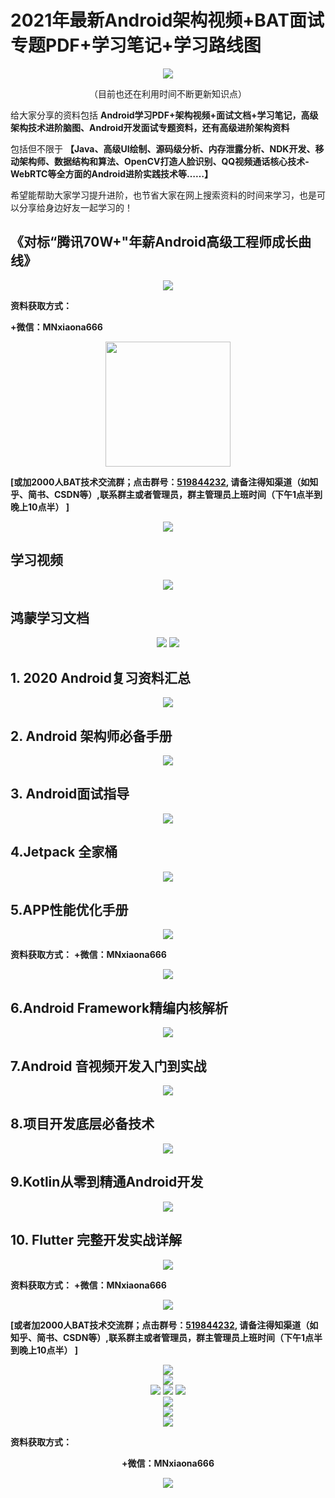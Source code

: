 # 2021年最新Android架构视频+BAT面试专题PDF+学习笔记+学习路线图

<div align=center>
<img src="https://images.gitee.com/uploads/images/2020/0903/145637_c1c45e98_8014590.png">
</div>

<p align = center>（目前也还在利用时间不断更新知识点）</p>

给大家分享的资料包括 **Android学习PDF+架构视频+面试文档+学习笔记，高级架构技术进阶脑图、Android开发面试专题资料，还有高级进阶架构资料** 

包括但不限于 **【Java、高级UI绘制、源码级分析、内存泄露分析、NDK开发、移动架构师、数据结构和算法、OpenCV打造人脸识别、QQ视频通话核心技术-WebRTC等全方面的Android进阶实践技术等……】** 

希望能帮助大家学习提升进阶，也节省大家在网上搜索资料的时间来学习，也是可以分享给身边好友一起学习的！

## 《对标“腾讯70W+"年薪Android高级工程师成长曲线》

<div  align = center>
<img src="https://user-images.githubusercontent.com/68420976/120893785-9d5c9480-c647-11eb-88e5-3e16cc2a5816.png">
</div>

**资料获取方式：**

**+微信：MNxiaona666**
<div  align = center>
 <img src="https://user-images.githubusercontent.com/68420976/120615212-a0f6ec80-c48a-11eb-9b2f-9aab3d7782a6.png" width=200px>
</div>

**[或加2000人BAT技术交流群；点击群号：[519844232](https://jq.qq.com/?_wv=1027&k=PfQYLFmn), 请备注得知渠道（如知乎、简书、CSDN等）,联系群主或者管理员，群主管理员上班时间（下午1点半到晚上10点半） ]** 

<div  align = center>
<img src="https://user-images.githubusercontent.com/68420976/120616838-24650d80-c48c-11eb-932c-1619605ccf80.png">
</div>


## 学习视频

<div  align = center>
<img src="https://images.gitee.com/uploads/images/2020/0903/150257_bf2e62a3_8014590.png">
</div>


## 鸿蒙学习文档

<div  align = center>
<img src="https://user-images.githubusercontent.com/68420976/121311433-ffaee100-c936-11eb-9656-0ce4dcf81407.png">
<img src="https://user-images.githubusercontent.com/68420976/121311639-2f5de900-c937-11eb-9188-82e648b0c065.png">
</div>

## 1. 2020 Android复习资料汇总

<div  align = center>
<img src="https://images.gitee.com/uploads/images/2020/0903/153630_d45f34d5_8014590.png">
</div>

## 2. Android 架构师必备手册

<div  align = center>
<img src="https://user-images.githubusercontent.com/68420976/129313140-f8facc69-12e4-476d-83ec-ab18058c3501.png">
</div>

## 3. Android面试指导

<div  align = center>
<img src="https://images.gitee.com/uploads/images/2020/0903/151634_cba5a294_8014590.png">
</div>

## 4.Jetpack 全家桶

<div  align = center>
<img src="https://user-images.githubusercontent.com/68420976/129313318-557bd806-63d7-4209-b8f0-7555d6477d52.png">
</div>

## 5.APP性能优化手册
<div  align = center>
<img src="https://user-images.githubusercontent.com/68420976/129313477-a4477702-ad6b-45aa-8fc1-f88c62bedb83.png">
</div>

 **资料获取方式：**
**+微信：MNxiaona666**
<div  align = center>
 <img src="https://user-images.githubusercontent.com/68420976/120615212-a0f6ec80-c48a-11eb-9b2f-9aab3d7782a6.png">
</div> 

## 6.Android Framework精编内核解析

<div  align = center>
<img src="https://user-images.githubusercontent.com/68420976/129313665-62574c06-330b-4ebf-8698-4b5eb60e2418.png">
</div>

## 7.Android 音视频开发入门到实战
<div  align = center>
<img src="https://user-images.githubusercontent.com/68420976/129316102-454a62fb-65d7-4002-8d41-7153e692cd10.png">
</div>

## 8.项目开发底层必备技术
<div  align = center>
<img src="https://user-images.githubusercontent.com/68420976/129314822-c33d65ee-2ef3-4159-9da4-bdb0fbf388ce.png">
</div>

## 9.Kotlin从零到精通Android开发
<div  align = center>
<img src="https://user-images.githubusercontent.com/68420976/129314968-a393818f-f13e-4646-ac18-f229fb0e6d43.png">
</div>

## 10. Flutter 完整开发实战详解
<div  align = center>
<img src="https://user-images.githubusercontent.com/68420976/129315708-3f098221-7b14-4761-a5d2-4c1fa53b7544.png">
</div>

 **资料获取方式：**
**+微信：MNxiaona666**
<div  align = center>
 <img src="https://user-images.githubusercontent.com/68420976/120615212-a0f6ec80-c48a-11eb-9b2f-9aab3d7782a6.png">
</div> 
 
**[或者加2000人BAT技术交流群；点击群号：[519844232](https://jq.qq.com/?_wv=1027&k=PfQYLFmn), 请备注得知渠道（如知乎、简书、CSDN等）,联系群主或者管理员，群主管理员上班时间（下午1点半到晚上10点半） ]** 

<div  align = center>
<img src="https://user-images.githubusercontent.com/68420976/120616838-24650d80-c48c-11eb-932c-1619605ccf80.png">
</div>

<div  align = center>
<img src="https://images.gitee.com/uploads/images/2020/0903/152929_bb135112_8014590.png">
</div>

<div  align = center>
<img src="https://images.gitee.com/uploads/images/2020/0903/152958_25726b87_8014590.png">
<img src="https://upload-images.jianshu.io/upload_images/16810022-480134fc915f32cb.png?imageMogr2/auto-orient/strip|imageView2/2/w/860/format/webp">
<img src="https://upload-images.jianshu.io/upload_images/16810022-907aae3b0f8dbe4d.png?imageMogr2/auto-orient/strip|imageView2/2/format/webp">
</div>
<div  align = center>
<img src="https://images.gitee.com/uploads/images/2020/0903/153005_d0ccc35c_8014590.png">
</div>

<div  align = center>
<img src="https://images.gitee.com/uploads/images/2020/0903/153034_2e628117_8014590.png">
</div>

<div  align = center>
<img src="https://images.gitee.com/uploads/images/2020/0903/153020_c653a849_8014590.png">
</div>
 
 **资料获取方式：**

<div  align = center>

**+微信：MNxiaona666**
 
<img src="https://user-images.githubusercontent.com/68420976/120615212-a0f6ec80-c48a-11eb-9b2f-9aab3d7782a6.png">
</div>
